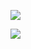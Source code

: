 
<!---
Rifat-Ishtiyak/Rifat-Ishtiyak is a ✨ special ✨ repository because its `README.md` (this file) appears on your GitHub profile.
You can click the Preview link to take a look at your changes.
--->
![](https://github-readme-stats.vercel.app/api?username=Rifat-Ishtiyak&show_icons=true&theme=radical)


![](https://komarev.com/ghpvc/?username=Rifat-Ishtiyak&color=brightgreen)
  
 <!---
![Top Langs](https://github-readme-stats.vercel.app/api/top-langs/?username=Rifat-Ishtiyak&langs_count=8)
--->
<!-- <img src="https://media.giphy.com/media/qgQUggAC3Pfv687qPC/giphy.gif"> -->
